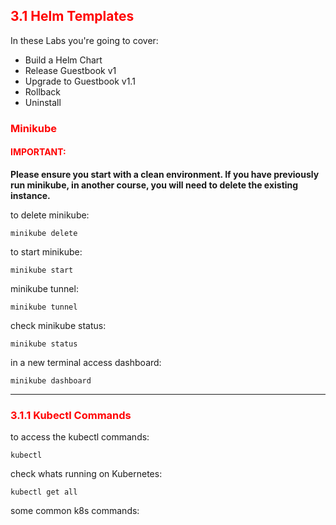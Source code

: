 ## <font color='red'> 3.1 Helm Templates </font>
In these Labs you're going to cover:
* Build a Helm Chart
* Release Guestbook v1
* Upgrade to Guestbook v1.1
* Rollback
* Uninstall

### <font color='red'>Minikube</font>
#### <font color='red'>IMPORTANT:</font> 
<strong>Please ensure you start with a clean environment. 
If you have previously run minikube, in another course, you will need to delete the existing instance.</strong>

to delete  minikube:
```
minikube delete
```

to start minikube:
```
minikube start
```

minikube tunnel:
```
minikube tunnel
```

check minikube status:
```
minikube status
```

in a new terminal access dashboard:
```
minikube dashboard
```

---

### <font color='red'> 3.1.1 Kubectl Commands </font>
to access the kubectl commands:
```
kubectl
```
check whats running on Kubernetes:
```
kubectl get all
```
some common k8s commands:
```

```
